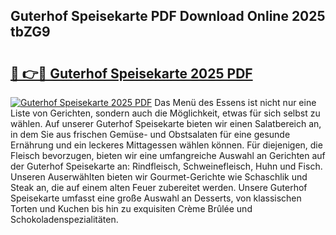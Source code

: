 ## Guterhof Speisekarte PDF Download Online 2025 tbZG9

# <h2><a href="http://gcat9j.nevu.top/?p=Guterhof+Speisekarte">🔗 👉🔴 Guterhof Speisekarte 2025 PDF</a></h2>

[![Guterhof Speisekarte 2025 PDF](https://i.imgur.com/dBaPXMq.png)](http://gcat9j.nevu.top/?p=Guterhof+Speisekarte)
Das Menü des Essens ist nicht nur eine Liste von Gerichten, sondern auch die Möglichkeit, etwas für sich selbst zu wählen. Auf unserer Guterhof Speisekarte bieten wir einen Salatbereich an, in dem Sie aus frischen Gemüse- und Obstsalaten für eine gesunde Ernährung und ein leckeres Mittagessen wählen können. Für diejenigen, die Fleisch bevorzugen, bieten wir eine umfangreiche Auswahl an Gerichten auf der Guterhof Speisekarte an: Rindfleisch, Schweinefleisch, Huhn und Fisch. Unseren Auserwählten bieten wir Gourmet-Gerichte wie Schaschlik und Steak an, die auf einem alten Feuer zubereitet werden. Unsere Guterhof Speisekarte umfasst eine große Auswahl an Desserts, von klassischen Torten und Kuchen bis hin zu exquisiten Crème Brûlée und Schokoladenspezialitäten.
